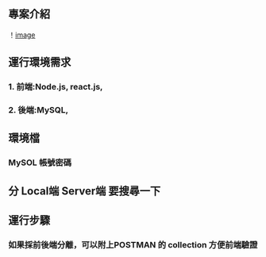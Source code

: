 ## 專案介紹
！[image](https://github.com/Chunny3/XXStoreCMS-front/blob/main/AddProduct.jpg)

## 運行環境需求
### 1. 前端:Node.js, react.js, 
### 2. 後端:MySQL, 

## 環境檔
### MySOL 帳號密碼

## 分 Local端 Server端 要搜尋一下
## 運行步驟
### 如果採前後端分離，可以附上POSTMAN 的 collection 方便前端驗證


